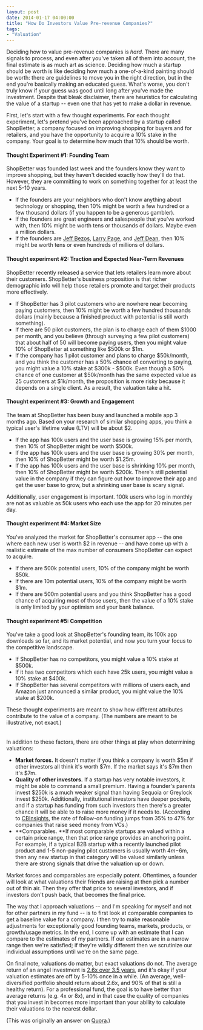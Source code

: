 ```yaml
---
layout: post
date: 2014-01-17 04:00:00
title: "How Do Investors Value Pre-revenue Companies?"
tags:
- "Valuation"
---
```


Deciding how to value pre-revenue companies is _hard_. There are many signals to process, and even after you've taken all of them into account, the final estimate is as much art as science. Deciding how much a startup should be worth is like deciding how much a one-of-a-kind painting should be worth: there are guidelines to move you in the right direction, but in the end you're basically making an educated guess. What's worse, you don't truly know if your guess was good until long after you've made the investment. Despite that bleak disclaimer, there are heuristics for calculating the value of a startup -- even one that has yet to make a dollar in revenue.  

First, let's start with a few thought experiments. For each thought experiment, let's pretend you've been approached by a startup called ShopBetter, a company focused on improving shopping for buyers and for retailers, and you have the opportunity to acquire a 10% stake in the company. Your goal is to determine how much that 10% should be worth.

#### Thought Experiment #1: Founding Team

ShopBetter was founded last week and the founders know they want to improve shopping, but they haven't decided exactly how they'll do that. However, they are committing to work on something together for at least the next 5-10 years.

- If the founders are your neighbors who don't know anything about technology or shopping, then 10% might be worth a few hundred or a few thousand dollars (if you happen to be a generous gambler).
- If the founders are great engineers and salespeople that you've worked with, then 10% might be worth tens or thousands of dollars. Maybe even a million dollars.
- If the founders are <a href="http://en.wikipedia.org/wiki/Jeff_Bezos" target="_blank">Jeff Bezos</a>, <a href="http://en.wikipedia.org/wiki/Larry_Page" target="_blank">Larry Page</a>, and <a href="http://www.sfgate.com/technology/businessinsider/article/Meet-Google-s-Baddest-Engineer-Jeff-Dean-GOOG-4233252.php" target="_blank">Jeff Dean</a>, then 10% might be worth tens or even hundreds of millions of dollars.

#### Thought experiment #2: Traction and Expected Near-Term Revenues

ShopBetter recently released a service that lets retailers learn more about their customers. ShopBetter's business proposition is that richer demographic info will help those retailers promote and target their products more effectively.

- If ShopBetter has 3 pilot customers who are nowhere near becoming paying customers, then 10% might be worth a few hundred thousands dollars (mainly because a finished product with potential is still worth something).
- If there are 50 pilot customers, the plan is to charge each of them $1000 per month, and you believe (through surveying a few pilot customers) that about half of 50 will become paying users, then you might value 10% of ShopBetter at something like $500k or $1m.
- If the company has 1 pilot customer and plans to charge $50k/month, and you think the customer has a 50% chance of converting to paying, you might value a 10% stake at $300k - $500k. Even though a 50% chance of one customer at $50k/month has the same expected value as 25 customers at $1k/month, the proposition is more risky because it depends on a single client. As a result, the valuation take a hit.

#### Thought experiment #3: Growth and Engagement

The team at ShopBetter has been busy and launched a mobile app 3 months ago. Based on your research of similar shopping apps, you think a typical user's lifetime value (LTV) will be about $2.

- If the app has 100k users and the user base is growing 15% per month, then 10% of ShopBetter might be worth $500k.
- If the app has 100k users and the user base is growing 30% per month, then 10% of ShopBetter might be worth $1.25m.
- If the app has 100k users and the user base is shrinking 10% per month, then 10% of ShopBetter might be worth $200k. There's still potential value in the company if they can figure out how to improve their app and get the user base to grow, but a shrinking user base is scary signal.

Additionally, user engagement is important. 100k users who log in monthly are not as valuable as 50k users who each use the app for 20 minutes per day.

#### Thought experiment #4: Market Size

You've analyzed the market for ShopBetter's consumer app -- the one where each new user is worth $2 in revenue -- and have come up with a realistic estimate of the max number of consumers ShopBetter can expect to acquire.

- If there are 500k potential users, 10% of the company might be worth $50k.
- If there are 10m potential users, 10% of the company might be worth $1m.
- If there are 500m potential users and you think ShopBetter has a good chance of acquiring most of those users, then the value of a 10% stake is only limited by your optimism and your bank balance.

#### Thought experiment #5: Competition

You've take a good look at ShopBetter's founding team, its 100k app downloads so far, and its market potential, and now you turn your focus to the competitive landscape.

- If ShopBetter has no competitors, you might value a 10% stake at $500k.
- If it has two competitors which each have 25k users, you might value a 10% stake at $400k.
- If ShopBetter has several competitors with millions of users each, and Amazon just announced a similar product, you might value the 10% stake at $200k.

These thought experiments are meant to show how different attributes contribute to the value of a company. (The numbers are meant to be illustrative, not exact.)
<br>
<br>
<br>
In addition to these factors, there are other things at play when determining valuations:

- **Market forces.** It doesn't matter if you think a company is worth $5m if other investors all think it's worth $7m. If the market says it's $7m then it's $7m.
- **Quality of other investors.** If a startup has very notable investors, it might be able to command a small premium. Having a founder's parents invest $250k is a much weaker signal than having Sequoia or Greylock invest $250k. Additionally, institutional investors have deeper pockets, and if a startup has funding from such investors then there's a greater chance it will be able to to raise more money if it needs to. (According to <a href="http://www.cbinsights.com/blog/trends/seed-venture-capital-funds" target="_blank">CBInsights</a>, the rate of follow-on funding jumps from 35% to 47% for companies that raise seed money from VCs.)
- **Comparables. **If most comparable startups are valued within a certain price range, then that price range provides an anchoring point. For example, if a typical B2B startup with a recently launched pilot product and 1-5 non-paying pilot customers is usually worth $4m-$6m, then any new startup in that category will be valued similarly unless there are strong signals that drive the valuation up or down.

Market forces and comparables are especially potent. Oftentimes, a founder will look at what valuations their friends are raising at then pick a number out of thin air. Then they offer that price to several investors, and if investors don't push back, that becomes the final price. 

The way that I approach valuations -- and I'm speaking for myself and not for other partners in my fund -- is to first look at comparable companies to get a baseline value for a company. I then try to make reasonable adjustments for exceptionally good founding teams, markets, products, or growth/usage metrics. In the end, I come up with an estimate that I can compare to the estimates of my partners. If our estimates are in a narrow range then we're satisfied; if they're wildly different then we scrutinize our individual assumptions until we're on the same page.

On final note, valuations do matter, but exact valuations do not. The average return of an angel investment is <a href="http://sites.kauffman.org/pdf/angel_groups_111207.pdf" target="_blank">2.6x over 3.5 years</a>, and it's okay if your valuation estimates are off by 5-10% once in a while. (An average, well-diversified portfolio should return about 2.6x, and 90% of that is still a healthy return). For a professional fund, the goal is to have better than average returns (e.g. 4x or 8x), and in that case the quality of companies that you invest in becomes more important than your ability to calculate their valuations to the nearest dollar.

(This was originally an answer on <a href="https://www.quora.com/Startup-and-Private-Valuations/How-do-investors-value-pre-revenue-companies/answer/Leo-Polovets" target="_blank">Quora</a>.)